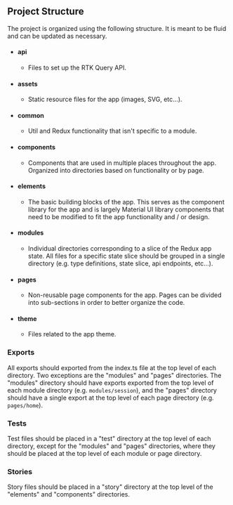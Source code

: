 ## Project Structure

The project is organized using the following structure. It is meant to be
fluid and can be updated as necessary.

- #### api

  - Files to set up the RTK Query API.

- #### assets

  - Static resource files for the app (images, SVG, etc...).

- #### common

  - Util and Redux functionality that isn't specific to a module.

- #### components

  - Components that are used in multiple places throughout the app. Organized into
    directories based on functionality or by page.

- #### elements

  - The basic building blocks of the app. This serves as the component library for
    the app and is largely Material UI library components that need to be modified
    to fit the app functionality and / or design.

- #### modules

  - Individual directories corresponding to a slice of the Redux app state.
    All files for a specific state slice should be grouped in a single directory
    (e.g. type definitions, state slice, api endpoints, etc...).

- #### pages

  - Non-reusable page components for the app. Pages can be divided into
    sub-sections in order to better organize the code.

- #### theme

  - Files related to the app theme.

### Exports

All exports should exported from the index.ts file at the top level of each
directory. Two exceptions are the "modules" and "pages" directories. The
"modules" directory should have exports exported from the top level of each
module directory (e.g. `modules/session`), and the "pages" directory should have
a single export at the top level of each page directory (e.g. `pages/home`).

### Tests

Test files should be placed in a "test" directory at the top level of each
directory, except for the "modules" and "pages" directories, where they should
be placed at the top level of each module or page directory.

### Stories

Story files should be placed in a "story" directory at the top level of the
"elements" and "components" directories.
